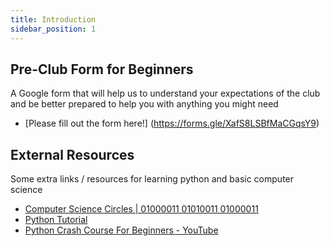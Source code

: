 ```yaml
---
title: Introduction
sidebar_position: 1
---
```

## Pre-Club Form for Beginners

A Google form that will help us to understand your expectations of the club and be better prepared to help you with anything you might need

* [Please fill out the form here!] (https://forms.gle/XafS8LSBfMaCGqsY9)

## External Resources

Some extra links / resources for learning python and basic computer science

* [Computer Science Circles | 01000011 01010011 01000011](https://cscircles.cemc.uwaterloo.ca/)
* [Python Tutorial](https://www.w3schools.com/python/)
* [Python Crash Course For Beginners - YouTube](https://www.youtube.com/watch?v=JJmcL1N2KQs)
